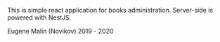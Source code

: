 This is simple react application for books administration. Server-side is
powered with NestJS.

Eugene Malin (Novikov) 2019 - 2020
